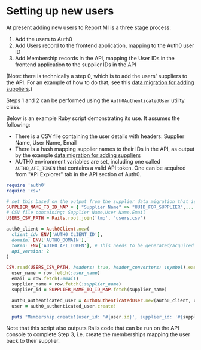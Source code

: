 # Setting up new users

At present adding new users to Report MI is a three stage process:

  1. Add the users to Auth0
  2. Add Users record to the frontend application, mapping to the Auth0 user ID
  3. Add Membership records in the API, mapping the User IDs in the frontend
     application to the supplier IDs in the API

(Note: there is technically a step 0, which is to add the users' suppliers to
the API. For an example of how to do that, see this [data migration for adding suppliers].)

Steps 1 and 2 can be performed using the `Auth0AuthenticatedUser` utility
class.

Below is an example Ruby script demonstrating its use. It assumes the following:

- There is a CSV file containing the user details with headers: Supplier Name,
  User Name, Email
- There is a hash mapping supplier names to their IDs in the API, as output by
  the example [data migration for adding suppliers]
- AUTH0 environment variables are set, including one called `AUTH0_API_TOKEN`
  that contains a valid API token. One can be acquired from "API Explorer" tab
  in the API section of Auth0.

```ruby
require 'auth0'
require 'csv'

# set this based on the output from the supplier data migration that is run on the API
SUPPLIER_NAME_TO_ID_MAP = { "Supplier Name" => "UUID_FOR_SUPPLIER",... }
# CSV file containing: Supplier Name,User Name,Email
USERS_CSV_PATH = Rails.root.join('tmp', 'users.csv')

auth0_client = Auth0Client.new(
  client_id: ENV['AUTH0_CLIENT_ID'],
  domain: ENV['AUTH0_DOMAIN'],
  token: ENV['AUTH0_API_TOKEN'], # This needs to be generated/acquired from Auth0
  api_version: 2
)

CSV.read(USERS_CSV_PATH, headers: true, header_converters: :symbol).each do |row|
  user_name = row.fetch(:user_name)
  email = row.fetch(:email)
  supplier_name = row.fetch(:supplier_name)
  supplier_id = SUPPLIER_NAME_TO_ID_MAP.fetch(supplier_name)

  auth0_authenticated_user = Auth0AuthenticatedUser.new(auth0_client, user_name, email, supplier_name, supplier_id)
  user = auth0_authenticated_user.create!

  puts "Membership.create!(user_id: '#{user.id}', supplier_id: '#{supplier_id}')"
```

Note that this script also outputs Rails code that can be run on the API
console to complete Step 3, i.e. create the memberships mapping the user back
to their supplier.

[data migration for adding suppliers]:https://github.com/dxw/DataSubmissionServiceAPI/tree/develop/db/data_migrate/20180924143116_add_october_suppliers.rb
